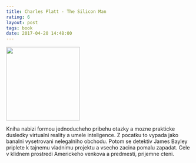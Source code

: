 ```yaml
---
title: Charles Platt - The Silicon Man
rating: 6
layout: post
tags: book
date: 2017-04-20 14:48:00
---
```

<img width="200" src="http://images.gr-assets.com/books/1309800592l/854752.jpg" />
<p>
Kniha nabizi formou jednoducheho pribehu otazky a mozne prakticke dusledky virtualni reality a umele inteligence. Z pocatku to vypada jako banalni vysetrovani nelegalniho obchodu. Potom se detektiv James Bayley priplete k tajnemu vladnimu projektu a vsecho zacina pomalu zapadat. Cele v klidnem prostredi Americkeho venkova a predmesti, prijemne cteni.
</p>
